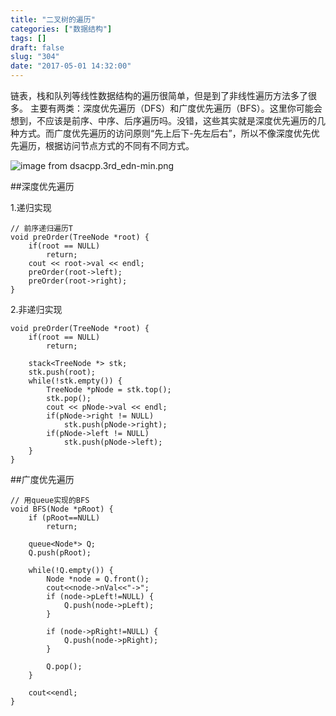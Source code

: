 ```yaml
---
title: "二叉树的遍历"
categories: ["数据结构"]
tags: []
draft: false
slug: "304"
date: "2017-05-01 14:32:00"
---
```


链表，栈和队列等线性数据结构的遍历很简单，但是到了非线性遍历方法多了很多。
主要有两类：深度优先遍历（DFS）和广度优先遍历（BFS）。这里你可能会想到，不应该是前序、中序、后序遍历吗。没错，这些其实就是深度优先遍历的几种方式。而广度优先遍历的访问原则“先上后下-先左后右”，所以不像深度优先优先遍历，根据访问节点方式的不同有不同方式。

![image from dsacpp.3rd_edn-min.png][1]

##深度优先遍历

1.递归实现

    // 前序递归遍历T
    void preOrder(TreeNode *root) {
        if(root == NULL)
            return;
        cout << root->val << endl;
        preOrder(root->left);
        preOrder(root->right);
    }

2.非递归实现


    void preOrder(TreeNode *root) {
        if(root == NULL)
            return;
    
        stack<TreeNode *> stk;
        stk.push(root);
        while(!stk.empty()) {
            TreeNode *pNode = stk.top();
            stk.pop();
            cout << pNode->val << endl;
            if(pNode->right != NULL)
                stk.push(pNode->right);
            if(pNode->left != NULL)
                stk.push(pNode->left);
        }
    }


##广度优先遍历

    // 用queue实现的BFS  
    void BFS(Node *pRoot) {  
        if (pRoot==NULL)  
            return;  
      
        queue<Node*> Q;
        Q.push(pRoot);  
      
        while(!Q.empty()) {    
            Node *node = Q.front();
            cout<<node->nVal<<"->";  
            if (node->pLeft!=NULL) {  
                Q.push(node->pLeft);  
            }  
      
            if (node->pRight!=NULL) {  
                Q.push(node->pRight);  
            }  
      
            Q.pop();  
        }  
      
        cout<<endl;  
    }

[1]: http://img.bi-bo.cn/2017/05/1023793726.png
